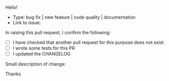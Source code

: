 Hello!

* Type: bug fix | new feature | code quality | documentation
* Link to issue:

In raising this pull request, I confirm the following:

* [ ] I have checked that another pull request for this purpose does not exist
* [ ] I wrote some tests for this PR
* [ ] I updated the CHANGELOG

Small description of change:

Thanks
